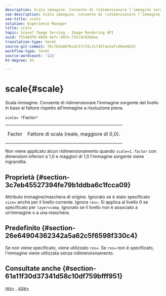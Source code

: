 ```yaml
---
description: Scala immagine. Consente di ridimensionare l’immagine sorgente del livello in base al fattore rispetto all’immagine a risoluzione piena.
seo-description: Scala immagine. Consente di ridimensionare l’immagine sorgente del livello in base al fattore rispetto all’immagine a risoluzione piena.
seo-title: scale
solution: Experience Manager
title: scale
topic: Scene7 Image Serving - Image Rendering API
uuid: f5540df8-60d9-4efc-99fe-733cdc8268ea
translation-type: tm+mt
source-git-commit: 7bc7b3a86fbcdc57cfdc31745fae3afc06e44b15
workflow-type: tm+mt
source-wordcount: '121'
ht-degree: 5%

---
```



# scale{#scale}

Scala immagine. Consente di ridimensionare l’immagine sorgente del livello in base al fattore rispetto all’immagine a risoluzione piena.

`scale= *`Factor`*`

<table id="simpletable_AC596A87494A4213A7D1C76612E8F2FD"> 
 <tr class="strow"> 
  <td class="stentry"> <p><span class="varname"> Factor</span> </p> </td> 
  <td class="stentry"> <p>Fattore di scala (reale, maggiore di 0,0). </p></td> 
 </tr> 
</table>

Non viene applicato alcun ridimensionamento quando `scale=1`. *`factor`* con dimensioni inferiori a 1,0 e maggiori di 1,0 l’immagine sorgente viene ingrandita.

## Proprietà {#section-3c7eb45527394fe79b1ddba6c1fcca09}

Attributo immagine/maschera di origine. Ignorato se è stato specificato `size=` anche per il livello corrente. Ignora `res=`. Si applica al livello 0 se specificato per `layer=comp`. Ignorato se il livello non è associato a un’immagine o a una maschera.

## Predefinito {#section-26e64904362342a5a62c5f6598f330c4}

Se non viene specificato, viene utilizzato `res=`. Se `res=` non è specificato, l&#39;immagine viene utilizzata senza ridimensionamento.

## Consultate anche {#section-61a11f30d37341d58c10df759bfff951}

[res=](../../../../../is-api/http-ref/image-serving-api-ref/c-http-protocol-reference/c-command-reference/r-res.md#reference-3d6fe416801148dea0f786f2b5169e55) ,  [size=](../../../../../is-api/http-ref/image-serving-api-ref/c-http-protocol-reference/c-data-types/r-size.md#reference-04d383f32c7b4003bed9978cb854747b)
